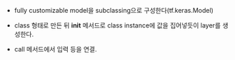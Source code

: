 - fully customizable model을 subclassing으로 구성한다(tf.keras.Model)



- class 형태로 만든 뒤 __init__ 메서드로 class instance에 값을 집어넣듯이 layer를 생성한다.



- call 메서드에서 입력 등을 연결.

